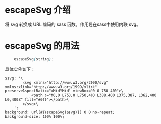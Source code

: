 # escapeSvg 介绍

将 svg 转换成 URL 编码的 sass 函数。作用是在sass中使用内联 svg。

# escapeSvg 的用法

```scss
	escapeSvg(string);
```

具体实例如下：
```
$svg: '\
		<svg xmlns="http://www.w3.org/2000/svg" xmlns:xlink="http://www.w3.org/1999/xlink" preserveAspectRatio="xMidYMid" viewBox="0 0 750 400">\
			<path d="M0,0 L750,0 L750,400 L388,400 L375,387, L362,400 L0,400Z" fill="#0f0"></path>\
		</svg>\
	';
background: url(#{escapeSvg($svg)}) 0 0 no-repeat;
background-size: 100% 100%;
```
